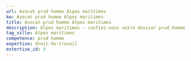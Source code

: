 ```yaml
---
url: Avocat prud homme Alpes maritimes
kw: Avocat prud homme Alpes maritimes
title: Avocat prud homme Alpes maritimes
description: Alpes maritimes - confiez-nous votre dossier prud homme
tag_ville: Alpes maritimes
competence: prud homme
expertise: droit-du-travail
extertise_id: 3
---
```


